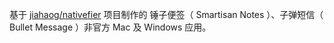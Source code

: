 基于 [jiahaog/nativefier](https://github.com/jiahaog/nativefier) 项目制作的 锤子便签（ Smartisan Notes ）、子弹短信（ Bullet Message ）非官方 Mac 及 Windows 应用。
